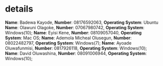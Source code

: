# details
**Name**: Badewa Kayode, **Number**: 08176592063, **Operating System**: Ubuntu
**Name**: Olawuni Olagoke, **Number**: 07067980742, **Operating System**: Windows(10);
**Name**: Eyisi Kene, **Number**: 08109057040, **Operating System**: Mac OS;
**Name**: Ademola Micheal Olusegun, **Number**: 08022482797, **Operating System**: Windows(7);
**Name**: Ayoade Oluwafunmisi, **Number**: 0817926118, **Operating System**: Windows(10);
**Name**: David Oluwashina, **Number**: 08091006944, **Operating System**: Windows(10);
